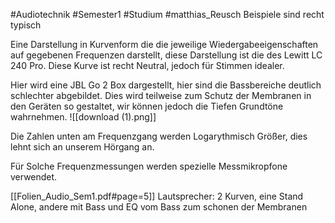 #Audiotechnik #Semester1 #Studium #matthias_Reusch 
Beispiele sind recht typisch

Eine Darstellung in Kurvenform die die jeweilige Wiedergabeeigenschaften auf gegebenen Frequenzen darstellt, diese Darstellung ist die des Lewitt LC 240 Pro. Diese Kurve ist recht Neutral, jedoch für Stimmen idealer.

Hier wird eine JBL Go 2 Box dargestellt, hier sind die Bassbereiche deutlich schlechter abgebildet. Dies wird teilweise zum Schutz der Membranen in den Geräten so gestaltet, wir können jedoch die Tiefen Grundtöne wahrnehmen. 
![[download (1).png]]

Die Zahlen unten am Frequenzgang werden Logarythmisch Größer, dies lehnt sich an unserem Hörgang an.

Für Solche Frequenzmessungen werden spezielle Messmikropfone verwendet.

[[Folien_Audio_Sem1.pdf#page=5]]
Lautsprecher: 2 Kurven, eine Stand Alone, andere mit Bass und EQ vom Bass zum schonen der Membranen